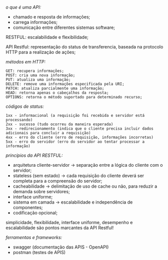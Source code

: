 *o que é uma API:*
 - chamado e resposta de informações;
 - carrega informações;
 - comunicação entre diferentes sistemas software;

 RESTFUL: escalabilidade e flexibilidade;

API Restful: representação do status de transferencia, baseada na protocolo HTTP para a realização de ações;

*métodos em HTTP:*

    GET: recupera informações;
    POST: cria uma nova informação;
    PUT: atualiza uma informação;
    DELETE: remove uma informações especificada pela URI;
    PATCH: atualiza parcialmente uma informação;
    HEAD: retorna apenas o cabeçalhos da resposta;
    OPTIONS: retorna o método suportado para determinado recurso;

*códigos de status:*

    1xx - informacional (a requisição foi recebida e servidor está processando)
    2xx - sucesso (tudo ocorreu da maneira esperada)
    3xx - redirecionamento (indica que o cliente precisa incluir dados adicionais para concluir a requisição)
    4xx - erro do cliente (erro de requisição, informações incorretas)
    5xx - erro do servidor (erro do servidor ao tentar processar a informação)

*princípios da API RESTFUL:*

 - arquitetura cliente-servidor -> separação entre a lógica do cliente com o servidor;
 - stateless (sem estado) -> cada requisição do cliente deverá ser completa para a compreensão do servidor;
 - cacheabilidade -> delimitação de uso de cache ou não, para reduzir a demanda sobre servidores;
 - interface uniforme;
 - sistema em camada -> escalabilidade e independência de componentes;
 - codificação opcional;

simplicidade, flexibilidade, interface uniforme, desempenho e escalabilidade são pontos marcantes da API Restful!

*ferramentas e frameworks:*
 - swagger (documentação das APIS - OpenAPI)
 - postman (testes de APIS)
